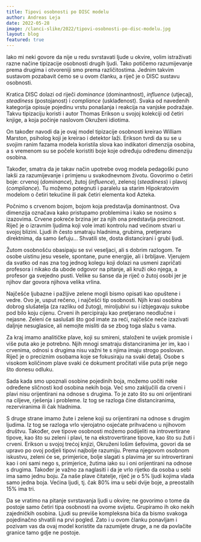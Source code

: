 ```yaml
---
title: Tipovi osobnosti po DISC modelu
author: Andreas Leja
date: 2022-05-28
image: /clanci-slike/2022/tipovi-osobnosti-po-disc-modelu.jpg
layout: blog
featured: true
---
```


Iako mi neki govore da nije u redu svrstavati ljude u okvire, volim istraživati razne načine tipizacije osobnosti drugih ljudi. Tako potičemo razumijevanje prema drugima i otvoreniji smo prema različitostima. Jednim takvim sustavom pozabavit ćemo se u ovom članku, a riječ je o DISC sustavu osobnosti.

Kratica DISC dolazi od riječi _dominance_ (dominantnost), _influence_ (utjecaj), _steadiness_ (postojanost) i _compliance_ (usklađenost). Svaka od navedenih kategorija opisuje pojedinu vrstu ponašanja i reakcija na vanjske podražaje. Takvu tipizaciju koristi i autor Thomas Erikson u svojoj kolekciji od četiri knjige, a koja počinje naslovom Okruženi idiotima.

On također navodi da je ovaj model tipizacije osobnosti kreirao William Marston, psiholog koji je kreirao i detektor laži. Erikson tvrdi da su se u svojim ranim fazama modela koristila slova kao indikatori dimenzija osobina, a s vremenom su se počele koristiti boje koje određuju određenu dimenziju osobina. 

Također, smatra da je takav način upotrebe ovog modela pedagoški puno lakši za razumijevanje i primjenu u svakodnevnom životu. Govorimo o četiri boje: crvenoj (_dominance_), žutoj (_influence_), zelenoj (_steadiness_) i plavoj (_compliance_). Tu možemo potegnuti i paralelu sa starim Hipokratovim modelom o četiri tekućine ili pak četiri elementa kod Azteka.

Počnimo s crvenom bojom, bojom koja predstavlja dominantnost. Ova dimenzija označava kako pristupamo problemima i kako se nosimo s izazovima. Crvene pokreće brzina jer za njih ona predstavlja preciznost. Riječ je o izravnim ljudima koji vole imati kontrolu nad većinom stvari u svojoj blizini. Ljudi ih često smatraju hladnima, grubima, pretjerano direktnima, da samo šefuju... Shvatili ste, dosta distancirani i grubi ljudi.

Žutom osobnošću obasipaju se svi veseljaci, ali s dobrim razlogom. Te osobe uistinu jesu vesele, spontane, pune energije, ali i brbljave. Vjerujem da svatko od nas zna tog jednog kolegu koji dolazi na usmeni zapričati profesora i nikako da ubode odgovor na pitanje, ali kruži oko njega, a profesor ga svejedno pusti. Velike su šanse da je riječ o žutoj osobi jer je njihov dar govora njihova velika vrlina.

Najčešće ljubazne i pažljive zelene mogli bismo opisati kao opuštene i vedre. Ovo je, usput rečeno, i najčešći tip osobnosti. Njih krasi osobina dobrog slušatelja (za razliku od žutog), miroljubivi su i izbjegavaju sukobe pod bilo koju cijenu. Crveni ih percipiraju kao pretjerano neodlučne i nejasne. Zeleni će saslušati što god imate za reći, najčešće neće izazivati daljnje nesuglasice, ali nemojte misliti da se zbog toga slažu s vama.

Za kraj imamo analitičke plave, koji su smireni, staloženi te uvijek promisle i više puta ako je potrebno. Njih mnogi smatraju distanciranima jer im, kao i crvenima, odnosi s drugima nisu važni te s njima imaju strogo poslovan. Riječ je o preciznim osobama koje se fokusiraju na svaki detalj. Osobe s visokom količinom plave svaki će dokument pročitati više puta prije nego što donesu odluku.

Sada kada smo upoznali osobine pojedinih boja, možemo uočiti neke određene sličnosti kod osobina nekih boja. Već smo zaključili da crveni i plavi nisu orijentirani na odnose s drugima. To je zato što su oni orijentirani na ciljeve, rješenja i probleme. Iz tog se razloga čine distanciranima, rezerviranima ili čak hladnima.

S druge strane imamo žute i zelene koji su orijentirani na odnose s drugim ljudima. Iz tog se razloga vrlo vjerojatno osjećate prihvaćeno u njihovom društvu. Također, ove tipove osobnosti možemo podijeliti na introvertirane tipove, kao što su zeleni i plavi, te na ekstrovertirane tipove, kao što su žuti i crveni. 
Erikson u svojoj trećoj knjizi, Okruženi lošim šefovima, govori da se upravo po ovoj podjeli tipovi najbolje razumiju. Prema njegovom osobnom iskustvu, zeleni će se, primjerice, bolje slagati s plavima jer su introvertirani kao i oni sami nego s, primjerice, žutima iako su i oni orijentirani na odnose s drugima.
Također je važno za naglasiti i da je vrlo rijetko da osoba u sebi ima samo jednu boju. Za naše plave čitatelje, riječ je o 5% ljudi kojima vlada samo jedna boja. Većina ljudi, tj. čak 80% ima u sebi dvije boje, a preostalih 15% ima tri.

Da se vratimo na pitanje svrstavanja ljudi u okvire; ne govorimo o tome da postoje samo četiri tipa osobnosti na ovome svijetu. Grupiramo ih oko nekih zajedničkih osobina. Ljudi su previše kompleksna bića da bismo svakoga pojedinačno shvatili na prvi pogled. Zato i u ovom članku ponavljam i pozivam vas da ovaj model koristite da razumijete druge, a ne da povlačite granice tamo gdje ne postoje.

